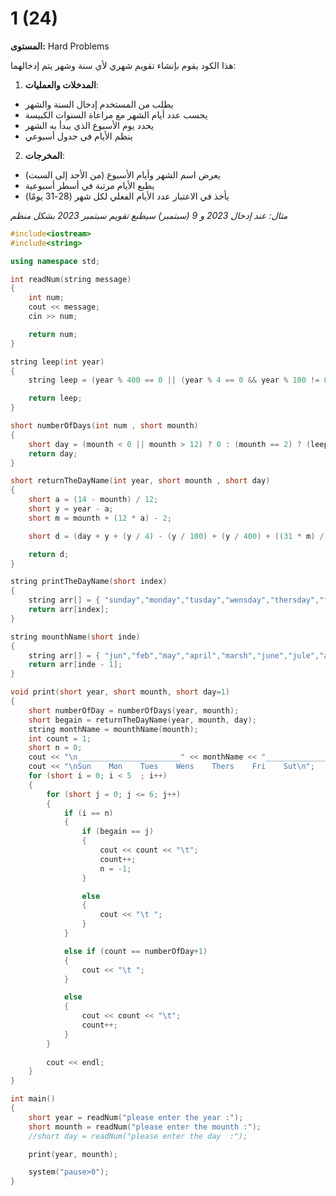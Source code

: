 # 1 (24)

**المستوى:** Hard Problems

هذا الكود يقوم بإنشاء تقويم شهري لأي سنة وشهر يتم إدخالهما:

1. **المدخلات والعمليات**:
- يطلب من المستخدم إدخال السنة والشهر
- يحسب عدد أيام الشهر مع مراعاة السنوات الكبيسة
- يحدد يوم الأسبوع الذي يبدأ به الشهر
- ينظم الأيام في جدول أسبوعي

2. **المخرجات**:
- يعرض اسم الشهر وأيام الأسبوع (من الأحد إلى السبت)
- يطبع الأيام مرتبة في أسطر أسبوعية
- يأخذ في الاعتبار عدد الأيام الفعلي لكل شهر (28-31 يومًا)

*مثال: عند إدخال 2023 و 9 (سبتمبر) سيطبع تقويم سبتمبر 2023 بشكل منظم*

```cpp
#include<iostream>
#include<string>

using namespace std;

int readNum(string message)
{
	int num;
	cout << message;
	cin >> num;

	return num;
}

string leep(int year)
{
	string leep = (year % 400 == 0 || (year % 4 == 0 && year % 100 != 0)) ? "leep" : "not leep";

	return leep;
}

short numberOfDays(int num , short mounth)
{
	short day = (mounth < 0 || mounth > 12) ? 0 : (mounth == 2) ? (leep(num) == "leep") ? 29 : 28 : (mounth == 4 || mounth == 6 || mounth == 9 || mounth == 11) ? 30 : 31;
	return day;
}

short returnTheDayName(int year, short mounth , short day)
{
	short a = (14 - mounth) / 12;
	short y = year - a;
	short m = mounth + (12 * a) - 2;

	short d = (day + y + (y / 4) - (y / 100) + (y / 400) + ((31 * m) / 12)) % 7;

	return d;
}

string printTheDayName(short index)
{
	string arr[] = { "sunday","monday","tusday","wensday","thersday","friday","suterday" };
	return arr[index];
}

string mounthName(short inde)
{
	string arr[] = { "jun","feb","may","april","marsh","june","jule","agust","sep","acto","seb","desm" };
	return arr[inde - 1];
}

void print(short year, short mounth, short day=1)
{
	short numberOfDay = numberOfDays(year, mounth);
	short begain = returnTheDayName(year, mounth, day);
	string monthName = mounthName(mounth);
	int count = 1;
	short n = 0;
	cout << "\n_______________________" << monthName << "_________________________\n";
	cout << "\nSun    Mon    Tues    Wens    Thers    Fri    Sut\n";
	for (short i = 0; i < 5  ; i++)
	{
		for (short j = 0; j <= 6; j++)
		{
			if (i == n)
			{
				if (begain == j)
				{
					cout << count << "\t";
					count++;
					n = -1;
				}

				else
				{
					cout << "\t ";
				}
			}

			else if (count == numberOfDay+1)
			{
				cout << "\t ";
			}

			else
			{
				cout << count << "\t";
				count++;
			}
		}
	
		cout << endl;
	}
}

int main()
{
	short year = readNum("please enter the year :");
	short mounth = readNum("please enter the mounth :");
	//short day = readNum("please enter the day  :");

	print(year, mounth);

	system("pause>0");
}
```